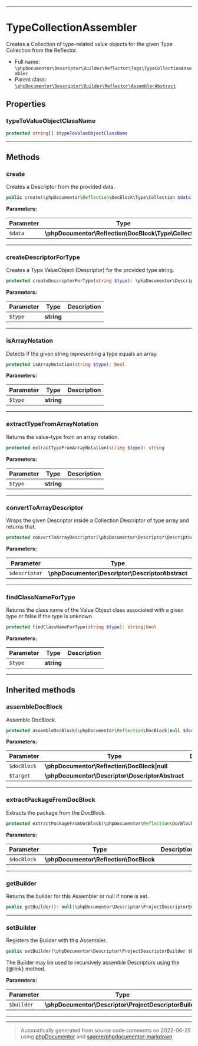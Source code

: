 ***

# TypeCollectionAssembler

Creates a Collection of type-related value objects for the given Type Collection from the Reflector.



* Full name: `\phpDocumentor\Descriptor\Builder\Reflector\Tags\TypeCollectionAssembler`
* Parent class: [`\phpDocumentor\Descriptor\Builder\Reflector\AssemblerAbstract`](../AssemblerAbstract.md)



## Properties


### typeToValueObjectClassName



```php
protected string[] $typeToValueObjectClassName
```






***

## Methods


### create

Creates a Descriptor from the provided data.

```php
public create(\phpDocumentor\Reflection\DocBlock\Type\Collection $data): \phpDocumentor\Descriptor\Collection
```








**Parameters:**

| Parameter | Type | Description |
|-----------|------|-------------|
| `$data` | **\phpDocumentor\Reflection\DocBlock\Type\Collection** |  |




***

### createDescriptorForType

Creates a Type ValueObject (Descriptor) for the provided type string.

```php
protected createDescriptorForType(string $type): \phpDocumentor\Descriptor\DescriptorAbstract
```








**Parameters:**

| Parameter | Type | Description |
|-----------|------|-------------|
| `$type` | **string** |  |




***

### isArrayNotation

Detects if the given string representing a type equals an array.

```php
protected isArrayNotation(string $type): bool
```








**Parameters:**

| Parameter | Type | Description |
|-----------|------|-------------|
| `$type` | **string** |  |




***

### extractTypeFromArrayNotation

Returns the value-type from an array notation.

```php
protected extractTypeFromArrayNotation(string $type): string
```








**Parameters:**

| Parameter | Type | Description |
|-----------|------|-------------|
| `$type` | **string** |  |




***

### convertToArrayDescriptor

Wraps the given Descriptor inside a Collection Descriptor of type array and returns that.

```php
protected convertToArrayDescriptor(\phpDocumentor\Descriptor\DescriptorAbstract $descriptor): \phpDocumentor\Descriptor\Type\CollectionDescriptor
```








**Parameters:**

| Parameter | Type | Description |
|-----------|------|-------------|
| `$descriptor` | **\phpDocumentor\Descriptor\DescriptorAbstract** |  |




***

### findClassNameForType

Returns the class name of the Value Object class associated with a given type or false if the type is unknown.

```php
protected findClassNameForType(string $type): string|bool
```








**Parameters:**

| Parameter | Type | Description |
|-----------|------|-------------|
| `$type` | **string** |  |




***


## Inherited methods


### assembleDocBlock

Assemble DocBlock.

```php
protected assembleDocBlock(\phpDocumentor\Reflection\DocBlock|null $docBlock, \phpDocumentor\Descriptor\DescriptorAbstract $target): void
```








**Parameters:**

| Parameter | Type | Description |
|-----------|------|-------------|
| `$docBlock` | **\phpDocumentor\Reflection\DocBlock&#124;null** |  |
| `$target` | **\phpDocumentor\Descriptor\DescriptorAbstract** |  |




***

### extractPackageFromDocBlock

Extracts the package from the DocBlock.

```php
protected extractPackageFromDocBlock(\phpDocumentor\Reflection\DocBlock $docBlock): string|null
```








**Parameters:**

| Parameter | Type | Description |
|-----------|------|-------------|
| `$docBlock` | **\phpDocumentor\Reflection\DocBlock** |  |




***

### getBuilder

Returns the builder for this Assembler or null if none is set.

```php
public getBuilder(): null|\phpDocumentor\Descriptor\ProjectDescriptorBuilder
```











***

### setBuilder

Registers the Builder with this Assembler.

```php
public setBuilder(\phpDocumentor\Descriptor\ProjectDescriptorBuilder $builder): void
```

The Builder may be used to recursively assemble Descriptors using
the {@link} method.






**Parameters:**

| Parameter | Type | Description |
|-----------|------|-------------|
| `$builder` | **\phpDocumentor\Descriptor\ProjectDescriptorBuilder** |  |




***


***
> Automatically generated from source code comments on 2022-06-25 using [phpDocumentor](http://www.phpdoc.org/) and [saggre/phpdocumentor-markdown](https://github.com/Saggre/phpDocumentor-markdown)
